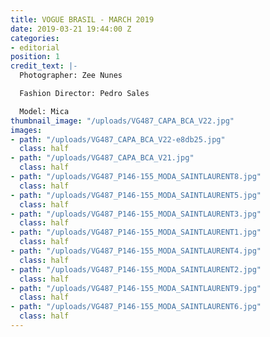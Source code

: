 ```yaml
---
title: VOGUE BRASIL - MARCH 2019
date: 2019-03-21 19:44:00 Z
categories:
- editorial
position: 1
credit_text: |-
  Photographer: Zee Nunes

  Fashion Director: Pedro Sales

  Model: Mica
thumbnail_image: "/uploads/VG487_CAPA_BCA_V22.jpg"
images:
- path: "/uploads/VG487_CAPA_BCA_V22-e8db25.jpg"
  class: half
- path: "/uploads/VG487_CAPA_BCA_V21.jpg"
  class: half
- path: "/uploads/VG487_P146-155_MODA_SAINTLAURENT8.jpg"
  class: half
- path: "/uploads/VG487_P146-155_MODA_SAINTLAURENT5.jpg"
  class: half
- path: "/uploads/VG487_P146-155_MODA_SAINTLAURENT3.jpg"
  class: half
- path: "/uploads/VG487_P146-155_MODA_SAINTLAURENT1.jpg"
  class: half
- path: "/uploads/VG487_P146-155_MODA_SAINTLAURENT4.jpg"
  class: half
- path: "/uploads/VG487_P146-155_MODA_SAINTLAURENT2.jpg"
  class: half
- path: "/uploads/VG487_P146-155_MODA_SAINTLAURENT9.jpg"
  class: half
- path: "/uploads/VG487_P146-155_MODA_SAINTLAURENT6.jpg"
  class: half
---
```


